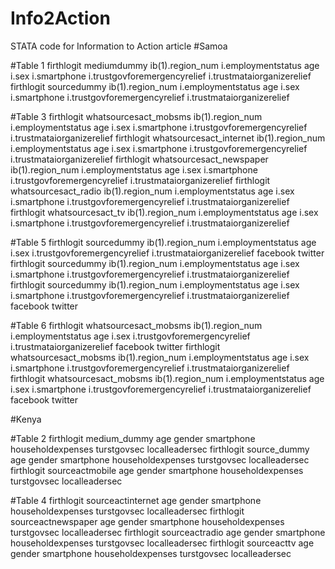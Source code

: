 # Info2Action
STATA code for Information to Action article
#Samoa

#Table 1
firthlogit mediumdummy ib(1).region_num i.employmentstatus age i.sex  i.smartphone i.trustgovforemergencyrelief i.trustmataiorganizerelief
firthlogit sourcedummy ib(1).region_num i.employmentstatus age i.sex  i.smartphone i.trustgovforemergencyrelief i.trustmataiorganizerelief

#Table 3
firthlogit whatsourcesact_mobsms ib(1).region_num i.employmentstatus age i.sex  i.smartphone i.trustgovforemergencyrelief i.trustmataiorganizerelief
firthlogit whatsourcesact_internet ib(1).region_num i.employmentstatus age i.sex  i.smartphone i.trustgovforemergencyrelief i.trustmataiorganizerelief
firthlogit whatsourcesact_newspaper ib(1).region_num i.employmentstatus age i.sex i.smartphone i.trustgovforemergencyrelief i.trustmataiorganizerelief
firthlogit whatsourcesact_radio ib(1).region_num i.employmentstatus age i.sex i.smartphone i.trustgovforemergencyrelief i.trustmataiorganizerelief
firthlogit whatsourcesact_tv ib(1).region_num i.employmentstatus age i.sex i.smartphone i.trustgovforemergencyrelief i.trustmataiorganizerelief

#Table 5
firthlogit sourcedummy ib(1).region_num i.employmentstatus age i.sex i.trustgovforemergencyrelief i.trustmataiorganizerelief facebook twitter 
firthlogit sourcedummy ib(1).region_num i.employmentstatus age i.sex  i.smartphone i.trustgovforemergencyrelief i.trustmataiorganizerelief  
firthlogit sourcedummy ib(1).region_num i.employmentstatus age i.sex  i.smartphone i.trustgovforemergencyrelief i.trustmataiorganizerelief facebook twitter 

#Table 6
firthlogit whatsourcesact_mobsms ib(1).region_num i.employmentstatus age i.sex i.trustgovforemergencyrelief i.trustmataiorganizerelief facebook twitter 
firthlogit whatsourcesact_mobsms ib(1).region_num i.employmentstatus age i.sex  i.smartphone i.trustgovforemergencyrelief i.trustmataiorganizerelief  
firthlogit whatsourcesact_mobsms ib(1).region_num i.employmentstatus age i.sex  i.smartphone i.trustgovforemergencyrelief i.trustmataiorganizerelief facebook twitter 

#Kenya

#Table 2
firthlogit medium_dummy age gender smartphone householdexpenses turstgovsec localleadersec
firthlogit source_dummy age gender smartphone householdexpenses turstgovsec localleadersec
firthlogit sourceactmobile age gender smartphone householdexpenses turstgovsec localleadersec

#Table 4
firthlogit sourceactinternet age gender smartphone householdexpenses turstgovsec localleadersec
firthlogit sourceactnewspaper age gender smartphone householdexpenses turstgovsec localleadersec
firthlogit sourceactradio age gender smartphone householdexpenses turstgovsec localleadersec
firthlogit sourceacttv age gender smartphone householdexpenses turstgovsec localleadersec
